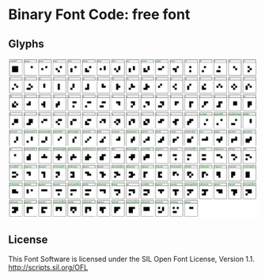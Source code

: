 # Binary Font Code: free font

## Glyphs

![glyphs](glyphs.png)

## License

This Font Software is licensed under the SIL Open Font License, Version 1.1.
http://scripts.sil.org/OFL